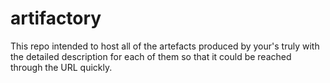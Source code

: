 # artifactory
This repo intended to host all of the artefacts produced by your's truly with the detailed description for each of them so that it could be reached through the URL quickly. 
